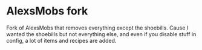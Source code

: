 # AlexsMobs fork

Fork of AlexsMobs that removes everything except the shoebills. Cause I wanted the shoebills but not everything else, and even if you disable stuff in config, a lot of items and recipes are added.
